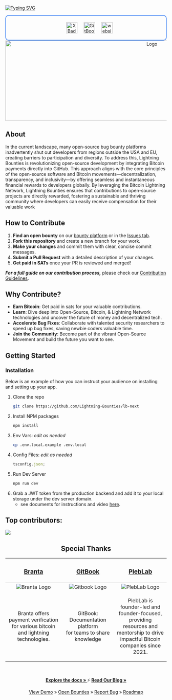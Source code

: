   <a href="https://git.io/typing-svg"><img src="https://readme-typing-svg.demolab.com? font=Fira+Code&weight=700&size=54&letterSpacing=small&duration=1999&pause=1000&color=A96CFF&center=true&vCenter=true&repeat=true&width=1000&height=75&lines=Welcome+to+Lightning+Bounties!" alt="Typing SVG" /></a>
    <div align="center" style="display: flex; flex-wrap: wrap; justify-content: center; gap: 20px; border: 2px solid #4285f4; padding: 20px; border-radius: 10px;">

  <a href="https://https://x.com/LBounties" target="_blank">
    <img src="https://img.shields.io/badge/X-000?logo=x&logoColor=fff&style=for-the-badge" height="35" alt="X Badge">
  </a> 
  <a href="https://docs.lightningbounties.com" target="_blank">
    <img src="https://img.shields.io/badge/Documentation-BBDDE5?logo=gitbook&logoColor=000&style=for-the-badge" height="35" alt="GitBook Badge">
  </a>
  <a href="https://app.lightningbounties.com" target="_blank">
    <img src="https://img.shields.io/badge/website-000000?style=for-the-badge&logo=About.me&logoColor=white" height="35" alt="website logo" />
  </a>
</div>
</div>
  <div align="center">
  <a href="https://github.com/Lightning-Bounties">
    <img src="public/lb_Logo_github2.png" alt="Logo" width="900" height="250">
  </a>
  </div>

## About

In the current landscape, many open-source bug bounty platforms inadvertently shut out developers from regions outside the USA and EU, creating barriers to participation and diversity. To address this, Lightning Bounties is revolutionizing open-source development by integrating Bitcoin payments directly into GitHub. This approach aligns with the core principles of the open-source software and Bitcoin movements—decentralization, transparency, and inclusivity—by offering seamless and instantaneous financial rewards to developers globally. By leveraging the Bitcoin Lightning Network, Lightning Bounties ensures that contributions to open-source projects are directly rewarded, fostering a sustainable and thriving community where developers can easily receive compensation for their valuable work

## How to Contribute

1. **Find an open bounty** on our [bounty platform](https://app.lightningbounties.com) or in the [Issues tab](https://github.com/Lightning-Bounties/docs/issues).
2. **Fork this repository** and create a new branch for your work.
3. **Make your changes** and commit them with clear, concise commit messages.
4. **Submit a Pull Request** with a detailed description of your changes.
5. **Get paid in SATs** once your PR is reviewed and merged!

**_For a full guide on our contribution process,_** please check our [Contribution Guidelines](about-lb/contributing.md).

## Why Contribute?

- **Earn Bitcoin**: Get paid in sats for your valuable contributions.
- **Learn**: Dive deep into Open-Source, Bitcoin, & Lightning Network technologies and uncover the future of money and decentralized tech.
- **Accelerate Bug Fixes**: Collaborate with talented security researchers to speed up bug fixes, saving newbie coders valuable time.
- **Join the Community**: Become part of the vibrant Open-Source Movement and build the future you want to see.

## Getting Started

### Installation

Below is an example of how you can instruct your audience on installing and setting up your app.

1. Clone the repo
   ```sh
   git clone https://github.com/Lightning-Bounties/lb-next
   ```
2. Install NPM packages
   ```sh
   npm install
   ```
3. Env Vars: <em> edit as needed </em>
   ```sh
   cp .env.local.example .env.local
   ```
4. Config Files: <em> edit as needed </em>
   ```js
   tsconfig.json;
   ```
5. Run Dev Server
   ```sh
   npm run dev
   ```
6. Grab a JWT token from the production backend and add it to your local storage under the dev server domain.
   - see documents for instructions and video [here](https://docs.lightningbounties.com/docs/solve-a-bounty/working-on-opensource-frontend-lb-next).

## Top contributors:

<a href="https://github.com/Lightning-Bounties/lb-next/graphs/contributors">
  <img src="https://contrib.rocks/image?repo=Lightning-Bounties/lb-next" />
</a>

<div align="center">
<h2><span> Special Thanks </span></h2>  
</div>
<div align="center">

|                                     <h3><a href="https://branta.pro">Branta</a></h3>                                     |                      <h3><a href="https://www.gitbook.com">GitBook</a></h3>                       |                                                           <h3><a href="https://www.pleblab.dev/">PlebLab</h3>                                                            |
| :----------------------------------------------------------------------------------------------------------------------: | :-----------------------------------------------------------------------------------------------: | :----------------------------------------------------------------------------------------------------------------------------------------------------------------------: |
|              ![Branta Logo](https://pbs.twimg.com/profile_images/1730013699824332800/ZaGLT3-T_200x200.jpg)               |  ![Gitbook Logo](https://pbs.twimg.com/profile_images/1730174148289138688/F8UigNVy_200x200.jpg)   |                                               ![PlebLab Logo](https://avatars.githubusercontent.com/u/112909654?s=200&v=4)                                               |
| <p align="center" width="240">Branta offers payment verification <br>for various bitcoin and lightning technologies.</p> | <p align="center" width="240">GitBook: Documentation platform<br>for teams to share knowledge</p> | <p align="center" width="240">PlebLab is founder-led and founder-focused, <br>providing resources and mentorship to drive<br>impactful Bitcoin companies since 2021.</p> |

</details>
</div>
<br>
<div align="center">
  <p>
    <a href="https://docs.lightningbounties.com"><strong>Explore the docs » </strong></a>
  </>  ⚡
    <a href="https://blog.lightningbounties.com/"><strong>Read Our Blog » </strong></a>
  </p>
  <p> 
    <a href="https://docs.lightningbounties.com/docs/getting-started/getting-started">View Demo</a> »
    <a href="https://app.lightningbounties.com"> Open Bounties</a> »
    <a href="https://github.com/Lightning-Bounties/lb-next/issues">Report Bug</a> »
    <a href="https://github.com/orgs/Lightning-Bounties/projects/2/views/1">Roadmap</a>
  </p>

</div>

